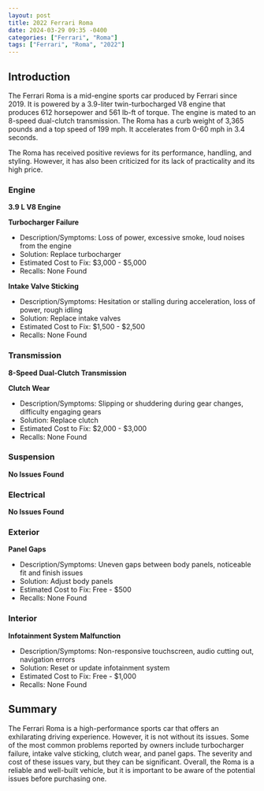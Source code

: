 ```yaml
---
layout: post
title: 2022 Ferrari Roma
date: 2024-03-29 09:35 -0400
categories: ["Ferrari", "Roma"]
tags: ["Ferrari", "Roma", "2022"]
---
```

## Introduction

The Ferrari Roma is a mid-engine sports car produced by Ferrari since 2019. It is powered by a 3.9-liter twin-turbocharged V8 engine that produces 612 horsepower and 561 lb-ft of torque. The engine is mated to an 8-speed dual-clutch transmission. The Roma has a curb weight of 3,365 pounds and a top speed of 199 mph. It accelerates from 0-60 mph in 3.4 seconds.

The Roma has received positive reviews for its performance, handling, and styling. However, it has also been criticized for its lack of practicality and its high price.

### Engine
**3.9 L V8 Engine**

**Turbocharger Failure**
* Description/Symptoms: Loss of power, excessive smoke, loud noises from the engine
* Solution: Replace turbocharger
* Estimated Cost to Fix: $3,000 - $5,000
* Recalls: None Found

**Intake Valve Sticking**
* Description/Symptoms: Hesitation or stalling during acceleration, loss of power, rough idling
* Solution: Replace intake valves
* Estimated Cost to Fix: $1,500 - $2,500
* Recalls: None Found

### Transmission
**8-Speed Dual-Clutch Transmission**

**Clutch Wear**
* Description/Symptoms: Slipping or shuddering during gear changes, difficulty engaging gears
* Solution: Replace clutch
* Estimated Cost to Fix: $2,000 - $3,000
* Recalls: None Found

### Suspension
**No Issues Found**

### Electrical
**No Issues Found**

### Exterior
**Panel Gaps**
* Description/Symptoms: Uneven gaps between body panels, noticeable fit and finish issues
* Solution: Adjust body panels
* Estimated Cost to Fix: Free - $500
* Recalls: None Found

### Interior
**Infotainment System Malfunction**
* Description/Symptoms: Non-responsive touchscreen, audio cutting out, navigation errors
* Solution: Reset or update infotainment system
* Estimated Cost to Fix: Free - $1,000
* Recalls: None Found

## Summary

The Ferrari Roma is a high-performance sports car that offers an exhilarating driving experience. However, it is not without its issues. Some of the most common problems reported by owners include turbocharger failure, intake valve sticking, clutch wear, and panel gaps. The severity and cost of these issues vary, but they can be significant. Overall, the Roma is a reliable and well-built vehicle, but it is important to be aware of the potential issues before purchasing one.

